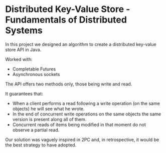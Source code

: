 # Distributed Key-Value Store - Fundamentals of Distributed Systems

In this project we designed an algorithm to create a distributed key-value store API in Java.

Worked with:
- Completable Futures
- Asynchronous sockets

The API offers two methods only, those being write and read.

It guarantees that:
- When a client performs a read following a write operation (on the same objects) he will see what he wrote.
- In the end of concurrent write operations on the same objects the same version is present along all of them.
- Concurrent reads of items being modified in that moment do not observe a partial read.

Our solution was vaguely inspired in 2PC and, in retrospective, it would be the best strategy to have adopted.
